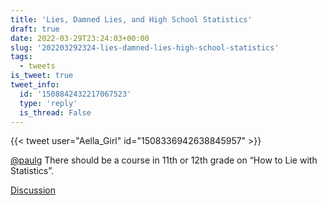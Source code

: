 ```yaml
---
title: 'Lies, Damned Lies, and High School Statistics'
draft: true
date: 2022-03-29T23:24:03+00:00
slug: '202203292324-lies-damned-lies-high-school-statistics'
tags:
  - tweets
is_tweet: true
tweet_info:
  id: '1508842432217067523'
  type: 'reply'
  is_thread: False
---
```




{{< tweet user="Aella_Girl" id="1508336942638845957" >}}

[@paulg](https://x.com/paulg) There should be a course in 11th or 12th grade on “How to Lie with Statistics”.

[Discussion](https://x.com/sytelus/status/1508842432217067523)
